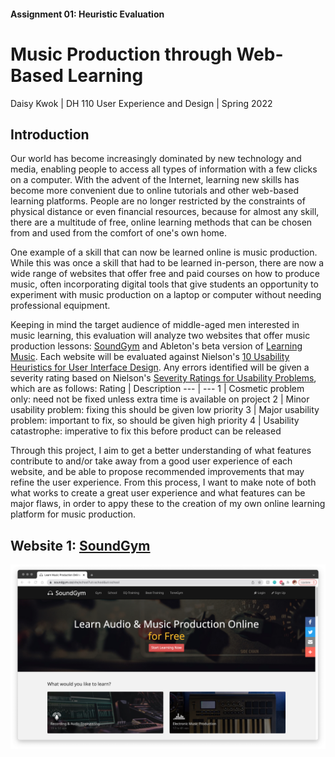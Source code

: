 #### Assignment 01: Heuristic Evaluation
# Music Production through Web-Based Learning
Daisy Kwok | DH 110 User Experience and Design | Spring 2022

## Introduction
Our world has become increasingly dominated by new technology and media, enabling people to access all types of information with a few clicks on a computer. With the advent of the Internet, learning new skills has become more convenient due to online tutorials and other web-based learning platforms. People are no longer restricted by the constraints of physical distance or even financial resources, because for almost any skill, there are a multitude of free, online learning methods that can be chosen from and used from the comfort of one's own home. 

One example of a skill that can now be learned online is music production. While this was once a skill that had to be learned in-person, there are now a wide range of websites that offer free and paid courses on how to produce music, often incorporating digital tools that give students an opportunity to experiment with music production on a laptop or computer without needing professional equipment. 

Keeping in mind the target audience of middle-aged men interested in music learning, this evaluation will analyze two websites that offer music production lessons: [SoundGym](https://www.soundgym.co/site/school?ut=school&ut=school) and Ableton's beta version of [Learning Music](https://learningmusic.ableton.com/). Each website will be evaluated against Nielson's [10 Usability Heuristics for User Interface Design](https://www.nngroup.com/articles/ten-usability-heuristics/). Any errors identified will be given a severity rating based on Nielson's [Severity Ratings for Usability Problems](https://www.nngroup.com/articles/how-to-rate-the-severity-of-usability-problems/), which are as follows: 
Rating | Description 
--- | --- 
1 | Cosmetic problem only: need not be fixed unless extra time is available on project
2 | Minor usability problem: fixing this should be given low priority
3 | Major usability problem: important to fix, so should be given high priority
4 | Usability catastrophe: imperative to fix this before product can be released

Through this project, I aim to get a better understanding of what features contribute to and/or take away from a good user experience of each website, and be able to propose recommended improvements that may refine the user experience. From this process, I want to make note of both what works to create a great user experience and what features can be major flaws, in order to appy these to the creation of my own online learning platform for music production. 

## Website 1: [SoundGym](https://www.soundgym.co/site/school?ut=school&ut=school)
![SoundGym Home Page](soundgym.jpg)
